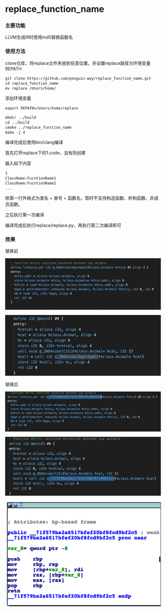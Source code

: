 # replace_function_name

### 主要功能

LLVM生成IR时使用md5替换函数名

### 使用方法

clone仓库，将replace文件夹放到任意位置，并设置replace路径为环境变量REPATH


```
git clone https://github.com/penguin-wwy/replace_function_name.git
cd replace_function_name
mv replace /Users/home/
```

添加环境变量

```
export REPATH=/Users/home/replace
```

```
mkdir ../build
cd ../build
cmake ../replace_function_name
make -j 4
```

编译完成后使用bin/clang编译

首先打开replace下的1.code，没有则创建

输入如下内容

```
1
ClassName:FucntionName1
ClassName:FucntionName2
...
```

除第一行外格式为类名 + 冒号 + 函数名，暂时不支持构造函数、析构函数、非成员函数。

之后执行第一次编译

编译完成后执行replace/replace.py，再执行第二次编译即可

### 效果

替换前

![](./photo/define1.png)

![](./photo/call1.png)

替换后

![](./photo/define2.png)

![](./photo/call2.png)

![](./photo/ida.png)
